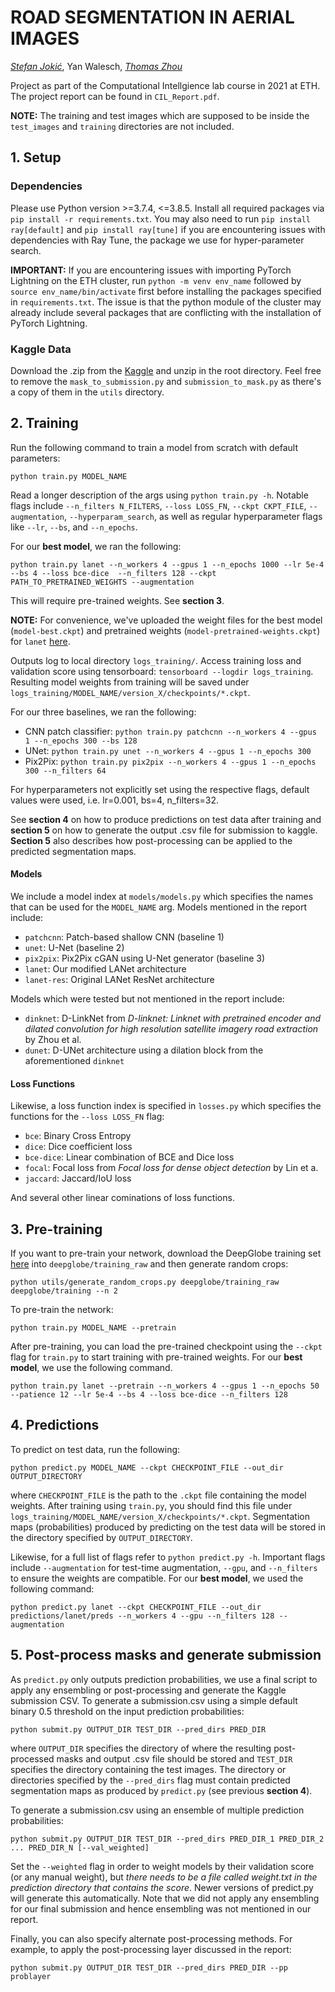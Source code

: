 # ROAD SEGMENTATION IN AERIAL IMAGES
[_Stefan Jokić_](https://github.com/sjokic), Yan Walesch, [_Thomas Zhou_](https://github.com/thomastzhou)

Project as part of the Computational Intellgience lab course in 2021 at ETH. The project report can be found in `CIL_Report.pdf`.

**NOTE:** The training and test images which are supposed to be inside the `test_images` and `training` directories are not included.

## 1. Setup
### Dependencies
Please use Python version >=3.7.4, <=3.8.5.
Install all required packages via `pip install -r requirements.txt`. You may also need to run `pip install ray[default]` and `pip install ray[tune]` if you are encountering issues with dependencies with Ray Tune, the package we use for hyper-parameter search.

**IMPORTANT:** If you are encountering issues with importing PyTorch Lightning on the ETH cluster, run `python -m venv env_name` followed by `source env_name/bin/activate` first before installing the packages specified in `requirements.txt`. The issue is that the python module of the cluster may already include several packages that are conflicting with the installation of PyTorch Lightning.

### Kaggle Data
Download the .zip from the [Kaggle](https://www.kaggle.com/c/cil-road-segmentation-2021) and unzip in the root directory.
Feel free to remove the `mask_to_submission.py` and `submission_to_mask.py` as there's a copy of them in the `utils` directory.

## 2. Training
Run the following command to train a model from scratch with default parameters:

`python train.py MODEL_NAME`

Read a longer description of the args using `python train.py -h`. Notable flags include `--n_filters N_FILTERS`, `--loss LOSS_FN`, `--ckpt CKPT_FILE`, `--augmentation`, `--hyperparam_search`, as well as regular hyperparameter flags like `--lr`, `--bs`, and `--n_epochs`. 

For our **best model**, we ran the following:

`python train.py lanet --n_workers 4 --gpus 1 --n_epochs 1000 --lr 5e-4 --bs 4 --loss bce-dice  --n_filters 128 --ckpt PATH_TO_PRETRAINED_WEIGHTS --augmentation`

This will require pre-trained weights. See **section 3**. 

**NOTE:** For convenience, we've uploaded the weight files for the best model (`model-best.ckpt`) and pretrained weights (`model-pretrained-weights.ckpt`) for `lanet` [here](https://polybox.ethz.ch/index.php/s/I7ZH05H0lZRyIkA). 

Outputs log to local directory `logs_training/`. Access training loss and validation score using tensorboard: `tensorboard --logdir logs_training`. Resulting model weights from training will be saved under `logs_training/MODEL_NAME/version_X/checkpoints/*.ckpt`.

For our three baselines, we ran the following:
- CNN patch classifier: `python train.py patchcnn --n_workers 4 --gpus 1 --n_epochs 300 --bs 128`
- UNet: `python train.py unet --n_workers 4 --gpus 1 --n_epochs 300`
- Pix2Pix: `python train.py pix2pix --n_workers 4 --gpus 1 --n_epochs 300 --n_filters 64`

For hyperparameters not explicitly set using the respective flags, default values were used, i.e. lr=0.001, bs=4, n_filters=32.

See **section 4** on how to produce predictions on test data after training and **section 5** on how to generate the output .csv file for submission to kaggle. **Section 5** also describes how post-processing can be applied to the predicted segmentation maps. 

#### Models
We include a model index at `models/models.py` which specifies the names that can be used for the `MODEL_NAME` arg.
Models mentioned in the report include:

- `patchcnn`: Patch-based shallow CNN (baseline 1)
- `unet`: U-Net (baseline 2)
- `pix2pix`: Pix2Pix cGAN using U-Net generator (baseline 3)
- `lanet`: Our modified LANet architecture
- `lanet-res`: Original LANet ResNet architecture

Models which were tested but not mentioned in the report include:

- `dinknet`: D-LinkNet from _D-linknet: Linknet with pretrained encoder and dilated convolution for high resolution satellite imagery road extraction_ by Zhou et al.
- `dunet`: D-UNet architecture using a dilation block from the aforementioned `dinknet`

#### Loss Functions
Likewise, a loss function index is specified in `losses.py` which specifies the functions for the `--loss LOSS_FN` flag:
- `bce`: Binary Cross Entropy
- `dice`: Dice coefficient loss
- `bce-dice`: Linear combination of BCE and Dice loss
- `focal`: Focal loss from _Focal loss for dense object detection_ by Lin et a.
- `jaccard`: Jaccard/IoU loss

And several other linear cominations of loss functions.

## 3. Pre-training
If you want to pre-train your network, download the DeepGlobe training set [here](https://www.kaggle.com/balraj98/deepglobe-road-extraction-dataset?select=train) into `deepglobe/training_raw` and then generate random crops:

`python utils/generate_random_crops.py deepglobe/training_raw deepglobe/training --n 2`

To pre-train the network:

`python train.py MODEL_NAME --pretrain`

After pre-training, you can load the pre-trained checkpoint using the `--ckpt` flag for `train.py` to start training with pre-trained weights. For our **best model**, we use the following command.

`python train.py lanet --pretrain --n_workers 4 --gpus 1 --n_epochs 50 --patience 12 --lr 5e-4 --bs 4 --loss bce-dice --n_filters 128`

## 4. Predictions
To predict on test data, run the following:

`python predict.py MODEL_NAME --ckpt CHECKPOINT_FILE --out_dir OUTPUT_DIRECTORY`

where `CHECKPOINT_FILE` is the path to the `.ckpt` file containing the model weights. After training using `train.py`, you should find this file under `logs_training/MODEL_NAME/version_X/checkpoints/*.ckpt`. Segmentation maps (probabilities) produced by predicting on the test data will be stored in the directory specified by `OUTPUT_DIRECTORY`.

Likewise, for a full list of flags refer to `python predict.py -h`. Important flags include `--augmentation` for test-time augmentation, `--gpu`, and `--n_filters` to ensure the weights are compatible. For our **best model**, we used the following command:

`python predict.py lanet --ckpt CHECKPOINT_FILE --out_dir predictions/lanet/preds --n_workers 4 --gpu --n_filters 128 --augmentation`

## 5. Post-process masks and generate submission
As `predict.py` only outputs prediction probabilities, we use a final script to apply any ensembling or post-processing and generate the Kaggle submission CSV.
To generate a submission.csv using a simple default binary 0.5 threshold on the input prediction probabilities:

`python submit.py OUTPUT_DIR TEST_DIR --pred_dirs PRED_DIR`

where `OUTPUT_DIR` specifies the directory of where the resulting post-processed masks and output .csv file should be stored and `TEST_DIR` specifies the directory containing the test images. The directory or directories specified by the `--pred_dirs` flag must contain predicted segmentation maps as produced by `predict.py` (see previous **section 4**).

To generate a submission.csv using an ensemble of multiple prediction probabilities:

`python submit.py OUTPUT_DIR TEST_DIR --pred_dirs PRED_DIR_1 PRED_DIR_2 ... PRED_DIR_N [--val_weighted]`

Set the `--weighted` flag in order to weight models by their validation score (or any manual weight), but *there needs to be a file called weight.txt in the prediction directory that contains the score*. Newer versions of predict.py will generate this automatically. Note that we did not apply any ensembling for our final submission and hence ensembling was not mentioned in our report.

Finally, you can also specify alternate post-processing methods. For example, to apply the post-processing layer discussed in the report:

`python submit.py OUTPUT_DIR TEST_DIR --pred_dirs PRED_DIR --pp problayer`
